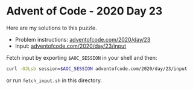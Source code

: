 # Advent of Code - 2020 Day 23
Here are my solutions to this puzzle.

* Problem instructions: [adventofcode.com/2020/day/23](https://adventofcode.com/2020/day/23)
* Input: [adventofcode.com/2020/day/23/input](https://adventofcode.com/2020/day/23/input)

Fetch input by exporting `$AOC_SESSION` in your shell and then:
```bash
curl -OJLsb session=$AOC_SESSION adventofcode.com/2020/day/23/input
```

or run `fetch_input.sh` in this directory.
